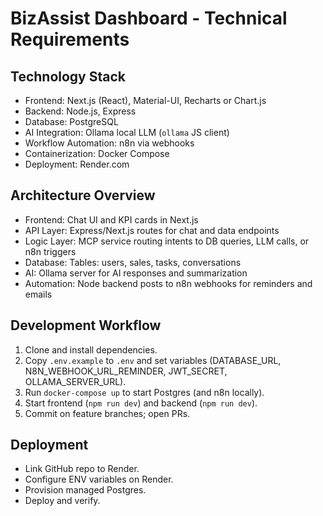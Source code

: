 # BizAssist Dashboard - Technical Requirements

## Technology Stack
- Frontend: Next.js (React), Material-UI, Recharts or Chart.js
- Backend: Node.js, Express
- Database: PostgreSQL
- AI Integration: Ollama local LLM (`ollama` JS client)
- Workflow Automation: n8n via webhooks
- Containerization: Docker Compose
- Deployment: Render.com

## Architecture Overview
- Frontend: Chat UI and KPI cards in Next.js
- API Layer: Express/Next.js routes for chat and data endpoints
- Logic Layer: MCP service routing intents to DB queries, LLM calls, or n8n triggers
- Database: Tables: users, sales, tasks, conversations
- AI: Ollama server for AI responses and summarization
- Automation: Node backend posts to n8n webhooks for reminders and emails

## Development Workflow
1. Clone and install dependencies.
2. Copy `.env.example` to `.env` and set variables (DATABASE_URL, N8N_WEBHOOK_URL_REMINDER, JWT_SECRET, OLLAMA_SERVER_URL).
3. Run `docker-compose up` to start Postgres (and n8n locally).
4. Start frontend (`npm run dev`) and backend (`npm run dev`).
5. Commit on feature branches; open PRs.

## Deployment
- Link GitHub repo to Render.
- Configure ENV variables on Render.
- Provision managed Postgres.
- Deploy and verify.
